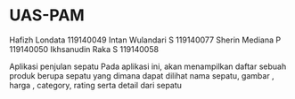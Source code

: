 # UAS-PAM

Hafizh Londata 119140049
Intan Wulandari S 119140077
Sherin Mediana P 119140050
Ikhsanudin Raka S 119140058

Aplikasi penjulan sepatu
Pada aplikasi ini, akan menampilkan daftar sebuah produk berupa sepatu yang dimana dapat dilihat nama sepatu, gambar , harga , category, rating serta detail dari sepatu


